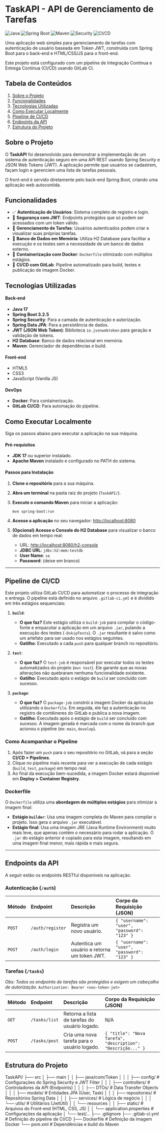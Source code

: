 # TaskAPI - API de Gerenciamento de Tarefas

![Java](https://img.shields.io/badge/Java-17-blue)
![Spring Boot](https://img.shields.io/badge/Spring_Boot-3.2.5-green)
![Maven](https://img.shields.io/badge/Maven-4.0.0-red)
![Security](https://img.shields.io/badge/Security-JWT-blueviolet)
![CI/CD](https://img.shields.io/badge/CI/CD-GitLab-orange)

Uma aplicação web simples para gerenciamento de tarefas com autenticação de usuário baseada em Token JWT, construída com Spring Boot para o back-end e HTML/CSS/JS para o front-end.

Este projeto está configurado com um pipeline de Integração Contínua e Entrega Contínua (CI/CD) usando GitLab CI.

## Tabela de Conteúdos

1.  [Sobre o Projeto](#sobre-o-projeto)
2.  [Funcionalidades](#funcionalidades)
3.  [Tecnologias Utilizadas](#tecnologias-utilizadas)
4.  [Como Executar Localmente](#como-executar-localmente)
5.  [Pipeline de CI/CD](#pipeline-de-cicd)
6.  [Endpoints da API](#endpoints-da-api)
7.  [Estrutura do Projeto](#estrutura-do-projeto)

## Sobre o Projeto

O **TaskAPI** foi desenvolvido para demonstrar a implementação de um sistema de autenticação seguro em uma API REST usando Spring Security e JSON Web Tokens (JWT). A aplicação permite que usuários se cadastrem, façam login e gerenciem uma lista de tarefas pessoais.

O front-end é servido diretamente pelo back-end Spring Boot, criando uma aplicação web autocontida.

## Funcionalidades

- ✅ **Autenticação de Usuários**: Sistema completo de registro e login.
- 🔐 **Segurança com JWT**: Endpoints protegidos que só podem ser acessados com um token válido.
- 📝 **Gerenciamento de Tarefas**: Usuários autenticados podem criar e visualizar suas próprias tarefas.
- 💾 **Banco de Dados em Memória**: Utiliza H2 Database para facilitar a execução e os testes sem a necessidade de um banco de dados externo.
- 🐳 **Containerização com Docker**: `Dockerfile` otimizado com múltiplos estágios.
- 🚀 **CI/CD com GitLab**: Pipeline automatizado para build, testes e publicação de imagem Docker.

## Tecnologias Utilizadas

#### **Back-end**

- **Java 17**
- **Spring Boot 3.2.5**
- **Spring Security**: Para a camada de autenticação e autorização.
- **Spring Data JPA**: Para a persistência de dados.
- **JWT (JSON Web Token)**: Biblioteca `io.jsonwebtoken` para geração e validação de tokens.
- **H2 Database**: Banco de dados relacional em memória.
- **Maven**: Gerenciador de dependências e build.

#### **Front-end**

- HTML5
- CSS3
- JavaScript (Vanilla JS)

#### **DevOps**

- **Docker**: Para containerização.
- **GitLab CI/CD**: Para automação do pipeline.

## Como Executar Localmente

Siga os passos abaixo para executar a aplicação na sua máquina.

#### **Pré-requisitos**

- **JDK 17** ou superior instalado.
- **Apache Maven** instalado e configurado no PATH do sistema.

#### **Passos para Instalação**

1.  **Clone o repositório** para a sua máquina.

2.  **Abra um terminal** na pasta raiz do projeto (`TaskAPI/`).

3.  **Execute o comando Maven** para iniciar a aplicação:

    ```bash
    mvn spring-boot:run
    ```

4.  **Acesse a aplicação** no seu navegador:
    [http://localhost:8080](http://localhost:8080)

5.  **(Opcional) Acesse o Console do H2 Database** para visualizar o banco de dados em tempo real:
    - URL: [http://localhost:8080/h2-console](http://localhost:8080/h2-console)
    - **JDBC URL**: `jdbc:h2:mem:testdb`
    - **User Name**: `sa`
    - **Password**: (deixe em branco)

---

## Pipeline de CI/CD

Este projeto utiliza GitLab CI/CD para automatizar o processo de integração e entrega. O pipeline está definido no arquivo `.gitlab-ci.yml` e é dividido em três estágios sequenciais:

1.  **`build`**:

    - **O que faz?** Este estágio utiliza o `build-job` para compilar o código-fonte e empacotar a aplicação em um arquivo `.jar`, pulando a execução dos testes (`-DskipTests`). O `.jar` resultante é salvo como um artefato para ser usado nos estágios seguintes.
    - **Gatilho**: Executado a cada `push` para qualquer branch no repositório.

2.  **`test`**:

    - **O que faz?** O `test-job` é responsável por executar todos os testes automatizados do projeto (`mvn test`). Ele garante que as novas alterações não quebraram nenhuma funcionalidade existente.
    - **Gatilho**: Executado após o estágio de `build` ser concluído com sucesso.

3.  **`package`**:
    - **O que faz?** O `package-job` constrói a imagem Docker da aplicação utilizando o `Dockerfile`. Em seguida, ele faz a autenticação no registro de contêineres do GitLab e publica a nova imagem.
    - **Gatilho**: Executado após o estágio de `build` ser concluído com sucesso. A imagem gerada é marcada com o nome da branch que acionou o pipeline (ex: `main`, `develop`).

### Como Acompanhar o Pipeline

1.  Após fazer um `push` para o seu repositório no GitLab, vá para a seção **CI/CD > Pipelines**.
2.  Clique no pipeline mais recente para ver a execução de cada estágio (`build`, `test`, `package`) em tempo real.
3.  Ao final da execução bem-sucedida, a imagem Docker estará disponível em **Deploy > Container Registry**.

### Dockerfile

O `Dockerfile` utiliza uma **abordagem de múltiplos estágios** para otimizar a imagem final:

- **Estágio `builder`**: Usa uma imagem completa do Maven para compilar o projeto. Isso gera o arquivo `.jar` executável.
- **Estágio final**: Usa uma imagem JRE (Java Runtime Environment) muito mais leve, que apenas contém o necessário para rodar a aplicação. O `.jar` do estágio anterior é copiado para esta imagem, resultando em uma imagem final menor, mais rápida e mais segura.

---

## Endpoints da API

A seguir estão os endpoints RESTful disponíveis na aplicação.

### Autenticação (`/auth`)

| Método | Endpoint         | Descrição                                    | Corpo da Requisição (JSON)                  |
| :----- | :--------------- | :------------------------------------------- | :------------------------------------------ |
| `POST` | `/auth/register` | Registra um novo usuário.                    | `{ "username": "user", "password": "123" }` |
| `POST` | `/auth/login`    | Autentica um usuário e retorna um token JWT. | `{ "username": "user", "password": "123" }` |

### Tarefas (`/tasks`)

_Obs: Todos os endpoints de tarefas são protegidos e exigem um cabeçalho de autorização._
`Authorization: Bearer <seu-token-jwt>`

| Método | Endpoint      | Descrição                                     | Corpo da Requisição (JSON)                                  |
| :----- | :------------ | :-------------------------------------------- | :---------------------------------------------------------- |
| `GET`  | `/tasks/list` | Retorna a lista de tarefas do usuário logado. | N/A                                                         |
| `POST` | `/tasks/post` | Cria uma nova tarefa para o usuário logado.   | `{ "title": "Nova Tarefa", "description": "Descrição..." }`

## Estrutura do Projeto
TaskAPI/
├── src
│ ├── main
│ │ ├── java/com/Token
│ │ │ ├── config/ # Configurações do Spring Security e JWT Filter
│ │ │ ├── controllers/ # Controladores da API (Endpoints)
│ │ │ ├── DTOs/ # Data Transfer Objects
│ │ │ ├── models/ # Entidades JPA (User, Task)
│ │ │ ├── repositories/ # Repositórios Spring Data
│ │ │ ├── services/ # Lógica de negócio
│ │ │ └── utils/ # Utilitários (JwtUtil)
│ │ └── resources
│ │ ├── static/ # Arquivos do Front-end (HTML, CSS, JS)
│ │ └── application.properties # Configurações da aplicação
│ └── test/...
├── .gitignore
├── .gitlab-ci.yml # Definição do pipeline de CI/CD
├── Dockerfile # Definição da imagem Docker
└── pom.xml # Dependências e build do Maven
